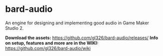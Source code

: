 # bard-audio
An engine for designing and implementing good audio in Game Maker Studio 2. 

**Download the assets:** https://github.com/gl326/bard-audio/releases/
**Info on setup, features and more are in the WIKI:** https://github.com/gl326/bard-audio/wiki
